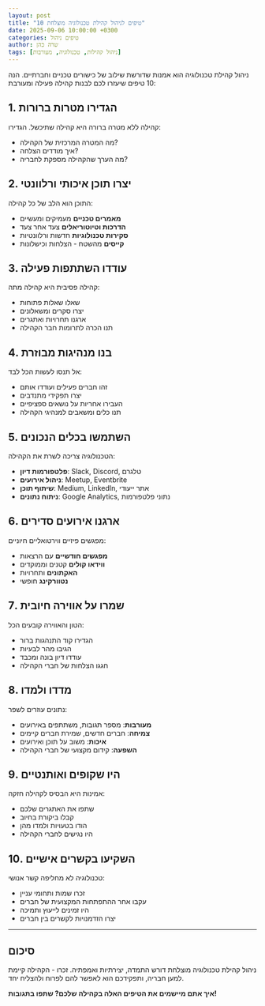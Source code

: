 ```yaml
---
layout: post
title: "10 טיפים לניהול קהילת טכנולוגיה מוצלחת"
date: 2025-09-06 10:00:00 +0300
categories: טיפים ניהול
author: שרה כהן
tags: [ניהול קהילות, טכנולוגיה, מעורבות]
---
```


ניהול קהילת טכנולוגיה הוא אמנות שדורשת שילוב של כישורים טכניים וחברתיים. הנה 10 טיפים שיעזרו לכם לבנות קהילה פעילה ומעורבת:

## 1. הגדירו מטרות ברורות

קהילה ללא מטרה ברורה היא קהילה שתיכשל. הגדירו:
- מה המטרה המרכזית של הקהילה?
- איך מודדים הצלחה?
- מה הערך שהקהילה מספקת לחבריה?

## 2. יצרו תוכן איכותי ורלוונטי

התוכן הוא הלב של כל קהילה:
- **מאמרים טכניים** מעמיקים ומעשיים
- **הדרכות וטיוטוריאלים** צעד אחר צעד
- **סקירות טכנולוגיות** חדשות ורלוונטיות
- **קייסים** מהשטח - הצלחות וכישלונות

## 3. עודדו השתתפות פעילה

קהילה פסיבית היא קהילה מתה:
- שאלו שאלות פתוחות
- יצרו סקרים ומשאלונים
- ארגנו תחרויות ואתגרים
- תנו הכרה לתרומות חבר הקהילה

## 4. בנו מנהיגות מבוזרת

אל תנסו לעשות הכל לבד:
- זהו חברים פעילים ועודדו אותם
- יצרו תפקידי מתנדבים
- העבירו אחריות על נושאים ספציפיים
- תנו כלים ומשאבים למנהיגי הקהילה

## 5. השתמשו בכלים הנכונים

הטכנולוגיה צריכה לשרת את הקהילה:
- **פלטפורמות דיון**: Slack, Discord, טלגרם
- **ניהול אירועים**: Meetup, Eventbrite
- **שיתוף תוכן**: Medium, LinkedIn, אתר ייעודי
- **ניתוח נתונים**: Google Analytics, נתוני פלטפורמות

## 6. ארגנו אירועים סדירים

מפגשים פיזיים ווירטואליים חיוניים:
- **מפגשים חודשיים** עם הרצאות
- **ווידאו קולים** קטנים וממוקדים
- **האקתונים** ותחרויות
- **נטוורקינג** חופשי

## 7. שמרו על אווירה חיובית

הטון והאווירה קובעים הכל:
- הגדירו קוד התנהגות ברור
- הגיבו מהר לבעיות
- עודדו דיון בונה ומכבד
- חגגו הצלחות של חברי הקהילה

## 8. מדדו ולמדו

נתונים עוזרים לשפר:
- **מעורבות**: מספר תגובות, משתתפים באירועים
- **צמיחה**: חברים חדשים, שמירת חברים קיימים
- **איכות**: משוב על תוכן ואירועים
- **השפעה**: קידום מקצועי של חברי הקהילה

## 9. היו שקופים ואותנטיים

אמינות היא הבסיס לקהילה חזקה:
- שתפו את האתגרים שלכם
- קבלו ביקורת בחיוב
- הודו בטעויות ולמדו מהן
- היו נגישים לחברי הקהילה

## 10. השקיעו בקשרים אישיים

טכנולוגיה לא מחליפה קשר אנושי:
- זכרו שמות ותחומי עניין
- עקבו אחר ההתפתחות המקצועית של חברים
- היו זמינים לייעוץ ותמיכה
- יצרו הזדמנויות לקשרים בין חברים

---

## סיכום

ניהול קהילת טכנולוגיה מוצלחת דורש התמדה, יצירתיות ואמפתיה. זכרו - הקהילה קיימת למען חבריה, ותפקידכם הוא לאפשר להם לפרוח ולהצליח יחד.

**איך אתם מיישמים את הטיפים האלה בקהילה שלכם? שתפו בתגובות!**
